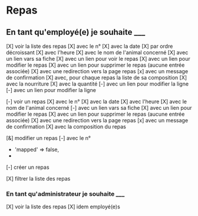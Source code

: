 # Repas

## En tant qu'employé(e) je souhaite ___

[X] voir la liste des repas
    [X] avec le n°
    [X] avec la date
        [X] par ordre décroissant
    [X] avec l'heure
    [X] avec le nom de l'animal concerné
        [X] avec un lien vars sa fiche
    [X] avec un lien pour voir le repas
    [X] avec un lien pour modifier le repas
    [X] avec un lien pour supprimer le repas (aucune entrée associée)
        [X] avec une redirection vers la page repas
        [x] avec un message de confirmation
    [X] avec, pour chaque repas la liste de sa composition
        [X] avec la nourriture
        [X] avec la quantité
        [-] avec un lien pour modifier la ligne
        [-] avec un lien pour modifier la ligne

[-] voir un repas
    [X] avec le n°
    [X] avec la date
    [X] avec l'heure
    [X] avec le nom de l'animal concerné
        [-] avec un lien vars sa fiche
    [X] avec un lien pour modifier le repas
    [X] avec un lien pour supprimer le repas (aucune entrée associée)
        [X] avec une redirection vers la page repas
        [x] avec un message de confirmation
    [X] avec la composition du repas

[&] modifier un repas
    [-] avec le n°

- 'mapped' => false,
- 

[-] créer un repas


[X] filtrer la liste des repas

### En tant qu'administrateur je souhaite ___

[X] voir la liste des repas
  [X] idem employé(e)s